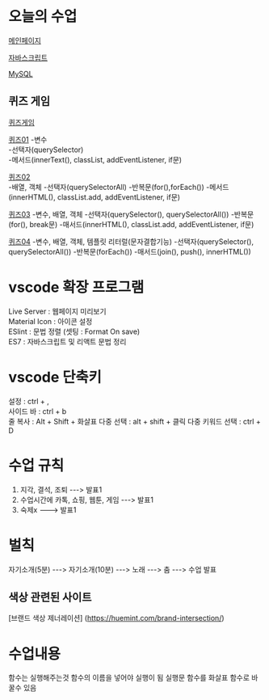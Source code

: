 # 오늘의 수업

[메인페이지](https://123dd654.github.io/class2024/)     
   
[자바스크립트](https://123dd654.github.io/class2024/javascript/index.html)   
   
[MySQL](https://123dd654.github.io/class2024/mysql/mysql01.html)     

## 퀴즈 게임
[퀴즈게임](https://123dd654.github.io/class2024/quiz/index.html)   

[퀴즈01](https://123dd654.github.io/class2024/quiz/quiz01.html)
-변수   
-선택자(querySelector)   
-메서드(innerText(), classList, addEventListener, if문)   

[퀴즈02](https://123dd654.github.io/class2024/quiz/quiz02.html)   
-배열, 객체
-선택자(querySelectorAll)
-반복문(for(),forEach())
-메서드 (innerHTML(), classList.add, addEventListener, if문)

[퀴즈03](https://123dd654.github.io/class2024/quiz/quiz03.html)
-변수, 배열, 객체
-선택자(querySelector(), querySelectorAll())
-반복문(for(), break문)
-매서드(innerHTML(), classList.add, addEventListener, if문)

[퀴즈04](https://123dd654.github.io/class2024/quiz/quiz04.html)
-변수, 배열, 객체, 템플릿 리터럴(문자결합기능)
-선택자(querySelector(), querySelectorAll())
-반복문(forEach())
-매서드(join(), push(), innerHTML())

# vscode 확장 프로그램
Live Server : 웹페이지 미리보기   
Material Icon : 아이콘 설정   
ESlint : 문법 정렬 (셋팅 : Format On save)   
ES7 : 자바스크립트 및 리액트 문법 정리   

# vscode 단축키
설정 :  ctrl + ,   
사이드 바 : ctrl + b  
줄 복사 : Alt + Shift + 화살표 
다중 선택 : alt + shift + 클릭
다중 키워드 선택 : ctrl + D

# 수업 규칙
1. 지각, 결석, 조퇴 ---> 발표1   
2. 수업시간에 카톡, 쇼핑, 웹툰, 게임 ---> 발표1       
3. 숙제x ---> 발표1   


# 벌칙
자기소개(5분) ---> 자기소개(10분) ---> 노래 ---> 춤 ---> 수업 발표   

## 색상 관련된 사이트
[브랜드 색상 제너레이션] (https://huemint.com/brand-intersection/)


# 수업내용
함수는 실행해주는것
함수의 이름을 넣어야 실행이 됨
실행문 함수를 화살표 함수로 바꿀수 있음